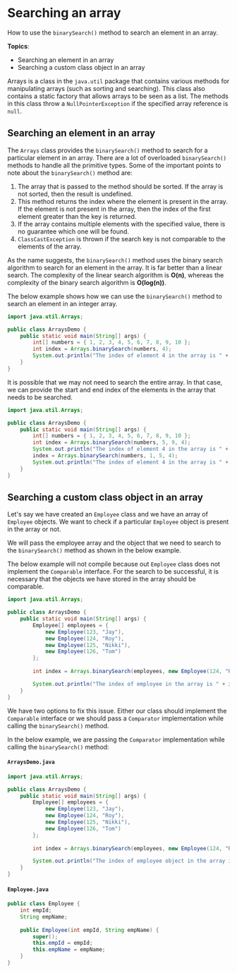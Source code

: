 # Searching an array

How to use the `binarySearch()` method to search an element in an array.

**Topics**:

- Searching an element in an array
- Searching a custom class object in an array

Arrays is a class in the `java.util` package that contains various methods for manipulating arrays (such as sorting and searching).
This class also contains a static factory that allows arrays to be seen as a list.
The methods in this class throw a `NullPointerException` if the specified array reference is `null`.

## Searching an element in an array

The `Arrays` class provides the `binarySearch()` method to search for a particular element in an array.
There are a lot of overloaded `binarySearch()` methods to handle all the primitive types.
Some of the important points to note about the `binarySearch()` method are:

1. The array that is passed to the method should be sorted. If the array is not sorted, then the result is undefined.
2. This method returns the index where the element is present in the array.
   If the element is not present in the array, then the index of the first element greater than the key is returned.
3. If the array contains multiple elements with the specified value, there is no guarantee which one will be found.
4. `ClassCastException` is thrown if the search key is not comparable to the elements of the array.

As the name suggests, the `binarySearch()` method uses the binary search algorithm to search for an element in the array.
It is far better than a linear search. The complexity of the linear search algorithm is **O(n)**, whereas the complexity of the binary search algorithm is **O(log(n))**.

The below example shows how we can use the `binarySearch()` method to search an element in an integer array.

```java
import java.util.Arrays;

public class ArraysDemo {
    public static void main(String[] args) {
        int[] numbers = { 1, 2, 3, 4, 5, 6, 7, 8, 9, 10 };
        int index = Arrays.binarySearch(numbers, 4);
        System.out.println("The index of element 4 in the array is " + index);
    }
}
```

It is possible that we may not need to search the entire array.
In that case, we can provide the start and end index of the elements in the array that needs to be searched.

```java
import java.util.Arrays;

public class ArraysDemo {
    public static void main(String[] args) {
        int[] numbers = { 1, 2, 3, 4, 5, 6, 7, 8, 9, 10 };
        int index = Arrays.binarySearch(numbers, 5, 9, 4);
        System.out.println("The index of element 4 in the array is " + index);
        index = Arrays.binarySearch(numbers, 1, 5, 4);
        System.out.println("The index of element 4 in the array is " + index);
    }
}
```

## Searching a custom class object in an array

Let's say we have created an `Employee` class and we have an array of `Employee` objects.
We want to check if a particular `Employee` object is present in the array or not.

We will pass the employee array and the object that we need to search to the `binarySearch()` method as shown in the below example.

The below example will not compile because out `Employee` class does not implement the `Comparable` interface.
For the search to be successful, it is necessary that the objects we have stored in the array should be comparable.

```java
import java.util.Arrays;

public class ArraysDemo {
    public static void main(String[] args) {
        Employee[] employees = {
            new Employee(123, "Jay"),
            new Employee(124, "Roy"),
            new Employee(125, "Nikki"),
            new Employee(126, "Tom")
        };
        
        int index = Arrays.binarySearch(employees, new Employee(124, "Roy"));

        System.out.println("The index of employee in the array is " + index);
    }
}
```

We have two options to fix this issue. Either our class should implement the `Comparable` interface or we should pass a `Comparator` implementation while calling the `binarySearch()` method.

In the below example, we are passing the `Comparator` implementation while calling the `binarySearch()` method:

#### `ArraysDemo.java`

```java
import java.util.Arrays;

public class ArraysDemo {
    public static void main(String[] args) {
        Employee[] employees = {
            new Employee(123, "Jay"),
            new Employee(124, "Roy"),
            new Employee(125, "Nikki"),
            new Employee(126, "Tom")
        };
        
        int index = Arrays.binarySearch(employees, new Employee(124, "Roy"), (emp1, emp2) -> emp1.empId - emp2.empId);

        System.out.println("The index of employee object in the array is " + index);
    }
}
```

#### `Employee.java`

```java
public class Employee {
    int empId;
    String empName;
    
    public Employee(int empId, String empName) {
        super();
        this.empId = empId;
        this.empName = empName;
    }
}
```
